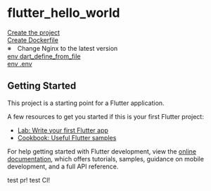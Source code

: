 # flutter_hello_world

[Create the project](https://zenn.dev/kazutxt/books/flutter_practice_introduction/viewer/07_chapter1_helloworld)  
[Create Dockerfile](https://hasnainm.hashnode.dev/flutter-web-app-to-a-docker-container)  
※　Change Nginx to the latest version  
[env dart_define_from_file](https://blog.nonstopio.com/how-to-create-environment-variables-for-the-flutter-app-da0e95131e03)  
[env .env](https://codewithandrea.com/articles/flutter-api-keys-dart-define-env-files/)  

## Getting Started

This project is a starting point for a Flutter application.

A few resources to get you started if this is your first Flutter project:

- [Lab: Write your first Flutter app](https://docs.flutter.dev/get-started/codelab)
- [Cookbook: Useful Flutter samples](https://docs.flutter.dev/cookbook)

For help getting started with Flutter development, view the
[online documentation](https://docs.flutter.dev/), which offers tutorials,
samples, guidance on mobile development, and a full API reference.

test pr!
test CI!
